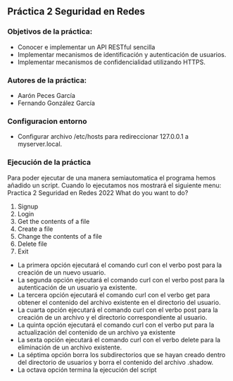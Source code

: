 ## Práctica 2 Seguridad en Redes
### Objetivos de la práctica:
- Conocer e implementar un API RESTful sencilla
- Implementar mecanismos de identificación y autenticación de usuarios.
- Implementar mecanismos de confidencialidad utilizando HTTPS.

### Autores de la práctica:
- Aarón Peces García
- Fernando González García

### Configuracion entorno
- Configurar archivo /etc/hosts para redireccionar 127.0.0.1 a myserver.local.

### Ejecución de la práctica
Para poder ejecutar de una manera semiautomatica el programa hemos añadido un script. Cuando lo ejecutamos nos mostrará el siguiente menu:
Practica 2 Seguridad en Redes 2022
What do you want to do? 
1. Signup
2. Login
3. Get the contents of a file 
4. Create a file 
5. Change the contents of a file 
6. Delete file 
7. Exit

- La primera opción ejecutará el comando curl con el verbo post para la creación de un nuevo usuario.
- La segunda opción ejecutará el comando curl con el verbo post para la autenticación de un usuario ya existente.
- La tercera opción ejecutará el comando curl con el verbo get para obtener el contenido del archivo existente en el directorio del usuario.
- La cuarta opción ejecutará el comando curl con el verbo post para la creación de un archivo y el directorio correspondiente al usuario.
- La quinta opción ejecutará el comando curl con el verbo put para la actualización del contenido de un archivo ya existente
- La sexta opción ejecutará el comando curl con el verbo delete para la eliminación de un archivo existente.
- La séptima opción borra los subdirectorios que se hayan creado dentro del directorio de usuarios y borra el contenido del archivo .shadow.
- La octava opción termina la ejecución del script
